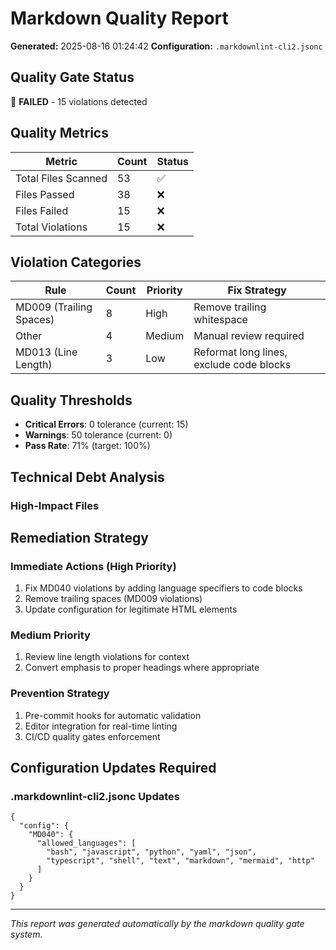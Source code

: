 # Markdown Quality Report

**Generated:** 2025-08-16 01:24:42
**Configuration:** `.markdownlint-cli2.jsonc`

## Quality Gate Status

🔴 **FAILED** - 15 violations detected

## Quality Metrics

| Metric | Count | Status |
|--------|-------|--------|
| Total Files Scanned | 53 | ✅ |
| Files Passed | 38 | ❌ |
| Files Failed | 15 | ❌ |
| Total Violations | 15 | ❌ |

## Violation Categories

| Rule | Count | Priority | Fix Strategy |
|------|-------|----------|--------------|
| MD009 (Trailing Spaces) | 8 | High | Remove trailing whitespace |
| Other | 4 | Medium | Manual review required |
| MD013 (Line Length) | 3 | Low | Reformat long lines, exclude code blocks |

## Quality Thresholds

- **Critical Errors**: 0 tolerance (current: 15)
- **Warnings**: 50 tolerance (current: 0)
- **Pass Rate**: 71% (target: 100%)

## Technical Debt Analysis

### High-Impact Files

## Remediation Strategy

### Immediate Actions (High Priority)
1. Fix MD040 violations by adding language specifiers to code blocks
2. Remove trailing spaces (MD009 violations)
3. Update configuration for legitimate HTML elements

### Medium Priority
1. Review line length violations for context
2. Convert emphasis to proper headings where appropriate

### Prevention Strategy
1. Pre-commit hooks for automatic validation
2. Editor integration for real-time linting
3. CI/CD quality gates enforcement

## Configuration Updates Required

### .markdownlint-cli2.jsonc Updates
```jsonc
{
  "config": {
    "MD040": {
      "allowed_languages": [
        "bash", "javascript", "python", "yaml", "json",
        "typescript", "shell", "text", "markdown", "mermaid", "http"
      ]
    }
  }
}
```

---
*This report was generated automatically by the markdown quality gate system.*
